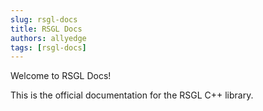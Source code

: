 ```yaml
---
slug: rsgl-docs
title: RSGL Docs
authors: allyedge
tags: [rsgl-docs]
---
```


Welcome to RSGL Docs!

This is the official documentation for the RSGL C++ library.
